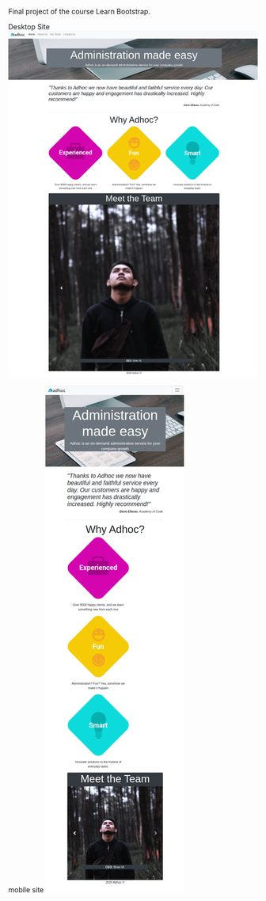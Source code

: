 Final project of the course Learn Bootstrap.

Desktop Site
![](full-screen.png)

mobile site
![](device-screen-mode.png)